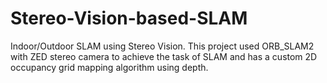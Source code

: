 # Stereo-Vision-based-SLAM
Indoor/Outdoor SLAM using Stereo Vision. This project used ORB_SLAM2 with ZED stereo camera to achieve the task of SLAM and has a custom 2D occupancy grid mapping algorithm using depth.
